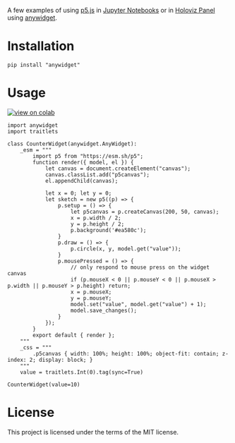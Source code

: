 A few examples of using [p5.js](https://p5js.org/) in [Jupyter Notebooks](https://jupyter.org/) or in [Holoviz Panel](https://panel.holoviz.org/) using [anywidget](https://anywidget.dev/).

# Installation

```
pip install "anywidget"
```

# Usage

[![view on colab](https://colab.research.google.com/assets/colab-badge.svg)](https://colab.research.google.com/github/daan/anywidget-p5js/minimal-example/minimal-example.ipynb)

```
import anywidget
import traitlets

class CounterWidget(anywidget.AnyWidget):
    _esm = """
        import p5 from "https://esm.sh/p5";
        function render({ model, el }) {
            let canvas = document.createElement("canvas");
            canvas.classList.add("p5canvas");
            el.appendChild(canvas);
        
            let x = 0; let y = 0;
            let sketch = new p5((p) => {
                p.setup = () => {
                    let p5canvas = p.createCanvas(200, 50, canvas);
                    x = p.width / 2;
                    y = p.height / 2;
                    p.background('#ea580c');
                }
                p.draw = () => {
                    p.circle(x, y, model.get("value"));
                }
                p.mousePressed = () => {
                    // only respond to mouse press on the widget canvas
                    if (p.mouseX < 0 || p.mouseY < 0 || p.mouseX > p.width || p.mouseY > p.height) return;
                    x = p.mouseX;
                    y = p.mouseY;
                    model.set("value", model.get("value") + 1);
                    model.save_changes();
                }
            });
        }
        export default { render };
    """
    _css = """
        .p5canvas { width: 100%; height: 100%; object-fit: contain; z-index: 2; display: block; }
    """
    value = traitlets.Int(0).tag(sync=True)

CounterWidget(value=10)
```

# License

This project is licensed under the terms of the MIT license.